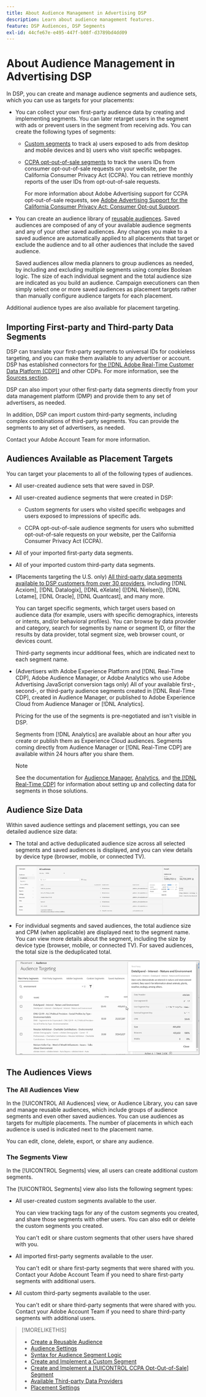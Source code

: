 ```yaml
---
title: About Audience Management in Advertising DSP
description: Learn about audience management features.
feature: DSP Audiences, DSP Segments
exl-id: 44cfe67e-e495-447f-b08f-d3789bd4dd09
---
```

# About Audience Management in Advertising DSP

In DSP, you can create and manage audience segments and audience sets, which you can use as targets for your placements:

* You can collect your own first-party audience data by creating and implementing segments. You can later retarget users in the segment with ads or prevent users in the segment from receiving ads. You can create the following types of segments:

   * [Custom segments](/help/dsp/audiences/custom-segment-create.md) to track a) users exposed to ads from desktop and mobile devices and b) users who visit specific webpages.

   * [CCPA opt-out-of-sale segments](/help/dsp/audiences/ccpa-opt-out-segment-create.md) to track the users IDs from consumer opt-out-of-sale requests on your website, per the California Consumer Privacy Act (CCPA). You can retrieve monthly reports of the user IDs from opt-out-of-sale requests.

      For more information about Adobe Advertising support for CCPA opt-out-of-sale requests, see [Adobe Advertising Support for the California Consumer Privacy Act: Consumer Opt-out Support](/help/privacy/ccpa/ccpa-opt-out-of-sale.md).

* You can create an audience library of [reusable audiences](/help/dsp/audiences/reusable-audience-create.md). Saved audiences are composed of any of your available audience segments and any of your other saved audiences. Any changes you make to a saved audience are automatically applied to all placements that target or exclude the audience and to all other audiences that include the saved audience.

   Saved audiences allow media planners to group audiences as needed, by including and excluding multiple segments using complex Boolean logic. The size of each individual segment and the total audience size are indicated as you build an audience. Campaign executioners can then simply select one or more saved audiences as placement targets rather than manually configure audience targets for each placement.

Additional audience types are also available for placement targeting.

## Importing First-party and Third-party Data Segments

DSP can translate your first-party segments to universal IDs for cookieless targeting, and you can make them available to any advertiser or account. DSP has established connectors for [the [!DNL Adobe Real-Time Customer Data Platform (CDP)]](https://experienceleague.adobe.com/docs/experience-platform/rtcdp/overview.html) and other CDPs. For more information, see the [Sources section](/help/dsp/audiences/sources/source-about.md).

DSP can also import your other first-party data segments directly from your data management platform (DMP) and provide them to any set of advertisers, as needed.

In addition, DSP can import custom third-party segments, including complex combinations of third-party segments. You can provide the segments to any set of advertisers, as needed.

Contact your Adobe Account Team for more information.

## Audiences Available as Placement Targets

You can target your placements to all of the following types of audiences.

* All user-created audience sets that were saved in DSP.

* All user-created audience segments that were created in DSP:

   * Custom segments for users who visited specific webpages and users exposed to impressions of specific ads.

   * CCPA opt-out-of-sale audience segments for users who submitted opt-out-of-sale requests on your website, per the California Consumer Privacy Act (CCPA).

* All of your imported first-party data segments.

* All of your imported custom third-party data segments.

* (Placements targeting the U.S. only) [All third-party data segments available to DSP customers from over 30 providers](/help/dsp/audiences/third-party-data-providers.md), including [!DNL Acxiom], [!DNL Datalogix], [!DNL eXelate] ([!DNL Nielsen]), [!DNL Lotame], [!DNL Oracle], [!DNL Quantcast], and many more.

   You can target specific segments, which target users based on audience data (for example, users with specific demographics, interests or intents, and/or behavioral profiles). You can browse by data provider and category, search for segments by name or segment ID, or filter the results by data provider, total segment size, web browser count, or devices count.

   Third-party segments incur additional fees, which are indicated next to each segment name.

* (Advertisers with Adobe Experience Platform and [!DNL Real-Time CDP], Adobe Audience Manager, or Adobe Analytics who use Adobe Advertising JavaScript conversion tags only) All of your available first-, second-, or third-party audience segments created in [!DNL Real-Time CDP], created in Audience Manager, or published to Adobe Experience Cloud from Audience Manager or [!DNL Analytics].

   Pricing for the use of the segments is pre-negotiated and isn't visible in DSP.

   Segments from [!DNL Analytics] are available about an hour after you create or publish them as Experience Cloud audiences. Segments coming directly from Audience Manager or [!DNL Real-Time CDP] are available within 24 hours after you share them.

   >[!NOTE]
   >
   >See the documentation for [Audience Manager](https://experienceleague.adobe.com/docs/audience-manager/user-guide/aam-home.html), [Analytics](https://experienceleague.adobe.com/docs/analytics.html), and [the [!DNL Real-Time CDP]](https://experienceleague.adobe.com/docs/experience-platform/rtcdp/segmentation/segment-builder-guide.html) for information about setting up and collecting data for segments in those solutions.

## Audience Size Data

Within saved audience settings and placement settings, you can see detailed audience size data:

* The total and active deduplicated audience size across all selected segments and saved audiences is displayed, and you can view details by device type (browser, mobile, or connected TV).

   ![the combined audience size](/help/dsp/assets/audience-size.png)

* For individual segments and saved audiences, the total audience size and CPM (when applicable) are displayed next to the segment name. You can view more details about the segment, including the size by device type (browser, mobile, or connected TV). For saved audiences, the total size is the deduplicated total.

   ![the individual segment size](/help/dsp/assets/audience-size-segment.png)

## The Audiences Views

### The All Audiences View

In the [!UICONTROL All Audiences] view, or Audience Library, you can save and manage reusable audiences, which include groups of audience segments and even other saved audiences. You can use audiences as targets for multiple placements. The number of placements in which each audience is used is indicated next to the placement name.

You can edit, clone, delete, export, or share any audience.

### The Segments View

In the [!UICONTROL Segments] view, all users can create additional custom segments.

The [!UICONTROL Segments] view also lists the following segment types:

* All user-created custom segments available to the user.

   You can view tracking tags for any of the custom segments you created, and share those segments with other users. You can also edit or delete the custom segments you created.

   You can't edit or share custom segments that other users have shared with you.

* All imported first-party segments available to the user.

   You can't edit or share first-party segments that were shared with you. Contact your Adobe Account Team if you need to share first-party segments with additional users.

* All custom third-party segments available to the user.

   You can't edit or share third-party segments that were shared with you. Contact your Adobe Account Team if you need to share third-party segments with additional users.

>[!MORELIKETHIS]
>
>* [Create a Reusable Audience](reusable-audience-create.md)
>* [Audience Settings](audience-settings.md)
>* [Syntax for Audience Segment Logic](audience-segment-logic-syntax.md)
>* [Create and Implement a Custom Segment](custom-segment-create.md)
>* [Create and Implement a [!UICONTROL CCPA Opt-Out-of-Sale] Segment](ccpa-opt-out-segment-create.md)
>* [Available Third-party Data Providers](third-party-data-providers.md)
>* [Placement Settings](/help/dsp/campaign-management/placements/placement-settings.md)
